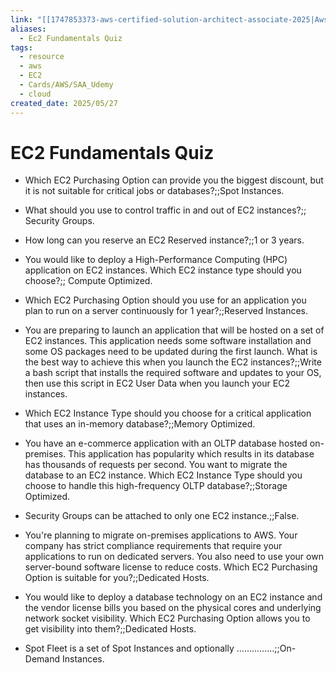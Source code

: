 ```yaml
---
link: "[[1747853373-aws-certified-solution-architect-associate-2025|Aws Certified Solution Architect Associate 2025]]"
aliases:
  - Ec2 Fundamentals Quiz
tags:
  - resource
  - aws
  - EC2
  - Cards/AWS/SAA_Udemy
  - cloud
created_date: 2025/05/27
---
```

# EC2 Fundamentals Quiz
- Which EC2 Purchasing Option can provide you the biggest discount, but it is not suitable for critical jobs or databases?;;Spot Instances.
<!--SR:!2025-09-05,46,250-->
- What should you use to control traffic in and out of EC2 instances?;; Security Groups.
<!--SR:!2025-08-22,17,250-->
- How long can you reserve an EC2 Reserved instance?;;1 or 3 years.
<!--SR:!2025-08-30,60,310-->
- You would like to deploy a High-Performance Computing (HPC) application on EC2 instances. Which EC2 instance type should you choose?;; Compute Optimized.
<!--SR:!2025-09-06,45,230-->
- Which EC2 Purchasing Option should you use for an application you plan to run on a server continuously for 1 year?;;Reserved Instances.
<!--SR:!2025-08-21,57,310-->
- You are preparing to launch an application that will be hosted on a set of EC2 instances. This application needs some software installation and some OS packages need to be updated during the first launch. What is the best way to achieve this when you launch the EC2 instances?;;Write a bash script that installs the required software and updates to your OS, then use this script in EC2 User Data when you launch your EC2 instances.
<!--SR:!2026-01-17,165,310-->
- Which EC2 Instance Type should you choose for a critical application that uses an in-memory database?;;Memory Optimized.
<!--SR:!2025-08-11,41,290-->
- You have an e-commerce application with an OLTP database hosted on-premises. This application has popularity which results in its database has thousands of requests per second. You want to migrate the database to an EC2 instance. Which EC2 Instance Type should you choose to handle this high-frequency OLTP database?;;Storage Optimized.
<!--SR:!2025-09-21,44,210-->
- Security Groups can be attached to only one EC2 instance.;;False.
<!--SR:!2025-08-29,59,310-->
- You're planning to migrate on-premises applications to AWS. Your company has strict compliance requirements that require your applications to run on dedicated servers. You also need to use your own server-bound software license to reduce costs. Which EC2 Purchasing Option is suitable for you?;;Dedicated Hosts.
<!--SR:!2025-09-27,50,230-->
- You would like to deploy a database technology on an EC2 instance and the vendor license bills you based on the physical cores and underlying network socket visibility. Which EC2 Purchasing Option allows you to get visibility into them?;;Dedicated Hosts.
<!--SR:!2025-08-30,25,210-->
- Spot Fleet is a set of Spot Instances and optionally ...............;;On-Demand Instances.
<!--SR:!2025-09-08,30,250-->
